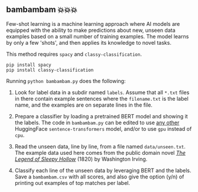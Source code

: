 ## bambambam 💥💥💥

Few-shot learning is a machine learning approach where AI models are equipped with the ability to make predictions about new, unseen data examples based on a small number of training examples. The model learns by only a few 'shots', and then applies its knowledge to novel tasks.

This method requires `spacy` and `classy-classification`.

```
pip install spacy
pip install classy-classification
````

Running `python bambambam.py` does the following:

1. Look for label data in a subdir named `labels`. Assume that all `*.txt` files in there contain example sentences where the `filename.txt` is the label name, and the examples are on separate lines in the file.

2. Prepare a classifier by loading a pretrained BERT model and showing it the labels. The code in `bambambam.py` can be edited to use [any other](https://huggingface.co/sentence-transformers) HuggingFace `sentence-transformers` model, and/or to use `gpu` instead of `cpu`.

3. Read the unseen data, line by line, from a file named `data/unseen.txt`. The example data used here comes from the public domain novel [*The Legend of Sleepy Hollow*](https://www.gutenberg.org/ebooks/41) (1820) by Washington Irving.

4. Classify each line of the unseen data by leveraging BERT and the labels. Save a `bambambam.csv` with all scores, and also give the option (y/n) of printing out examples of top matches per label.